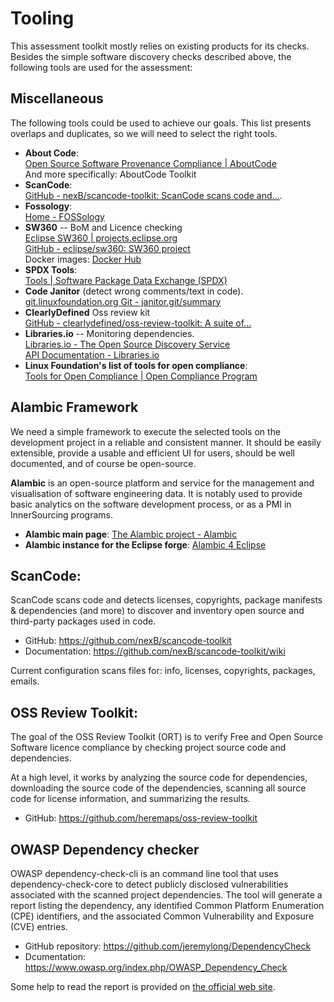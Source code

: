 
# Tooling


This assessment toolkit mostly relies on existing products for its checks. Besides the simple software discovery checks described above, the following tools are used for the assessment:


## Miscellaneous

The following tools could be used to achieve our goals. This list presents overlaps and duplicates, so we will need to select the right tools.

* **About Code**: \
  [Open Source Software Provenance Compliance | AboutCode](https://www.aboutcode.org/)\
  And more specifically: AboutCode Toolkit
* **ScanCode**: \
  [GitHub - nexB/scancode-toolkit: ScanCode scans code and...](https://github.com/nexB/scancode-toolkit).
* **Fossology**:\
  [Home - FOSSology](https://www.fossology.org/)
* **SW360** -- BoM and Licence checking\
  [Eclipse SW360 | projects.eclipse.org](https://projects.eclipse.org/projects/technology.sw360/governance) \
  [GitHub - eclipse/sw360: SW360 project](https://github.com/eclipse/sw360) \
  Docker images: [Docker Hub](https://hub.docker.com/r/fossology/fossology/)
* **SPDX Tools**:\
  [Tools | Software Package Data Exchange (SPDX)](https://www.spdx.org/tools)
* **Code Janitor** (detect wrong comments/text in code).\
  [git.linuxfoundation.org Git - janitor.git/summary](http://git.linuxfoundation.org/janitor.git)
* **ClearlyDefined** Oss review kit\
  [GitHub - clearlydefined/oss-review-toolkit: A suite of...](https://github.com/clearlydefined/oss-review-toolkit)
* **Libraries.io** -- Monitoring dependencies.\
  [Libraries.io - The Open Source Discovery Service](https://libraries.io) \
  [API Documentation - Libraries.io](https://libraries.io/api)
* **Linux Foundation's list of tools for open compliance**: \
    [Tools for Open Compliance | Open Compliance Program](https://compliance.linuxfoundation.org/references/tools)

## Alambic Framework

We need a simple framework to execute the selected tools on the development project in a reliable and consistent manner. It should be easily extensible, provide a usable and efficient UI for users, should be well documented, and of course be open-source.

**Alambic** is an open-source platform and service for the management and visualisation of software engineering data. It is notably used to provide basic analytics on the software development process, or as a PMI in InnerSourcing programs.

* **Alambic main page**: [The Alambic project - Alambic](https://alambic.io/)
* **Alambic instance for the Eclipse forge**: [Alambic 4 Eclipse](https://eclipse.alambic.io)



## ScanCode:

ScanCode scans code and detects licenses, copyrights, package manifests & dependencies (and more) to discover and inventory open source and third-party packages used in code.

* GitHub: https://github.com/nexB/scancode-toolkit
* Documentation: https://github.com/nexB/scancode-toolkit/wiki

Current configuration scans files for: info, licenses, copyrights, packages, emails.


## OSS Review Toolkit:

The goal of the OSS Review Toolkit (ORT) is to verify Free and Open Source Software licence compliance by checking
project source code and dependencies.

At a high level, it works by analyzing the source code for dependencies, downloading the
source code of the dependencies, scanning all source code for license information, and summarizing the results.

* GitHub: https://github.com/heremaps/oss-review-toolkit


## OWASP Dependency checker

OWASP dependency-check-cli is an command line tool that uses dependency-check-core to detect publicly disclosed vulnerabilities associated with the scanned project dependencies. The tool will generate a report listing the dependency, any identified Common Platform Enumeration (CPE) identifiers, and the associated Common Vulnerability and Exposure (CVE) entries.

* GitHub repository: https://github.com/jeremylong/DependencyCheck
* Dcumentation: https://www.owasp.org/index.php/OWASP_Dependency_Check

Some help to read the report is provided on [the official web site](https://jeremylong.github.io/DependencyCheck/general/thereport.html).
